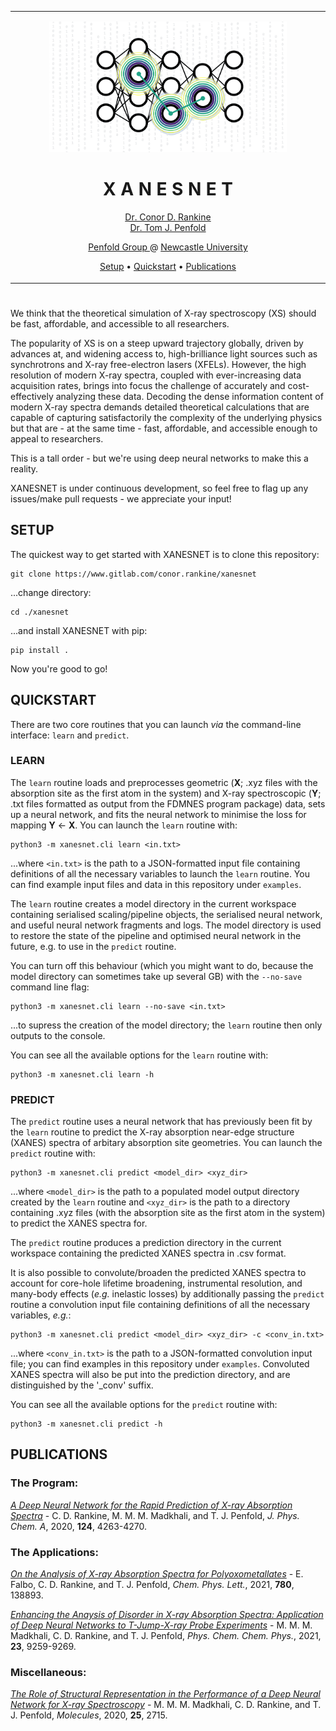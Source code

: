 <table align="center">
<tr><td align="center" width="10000">

<p>
    <img src = "./xanesnet/assets/images/xanesnet_graphic.png" width = "380">
</p>

# <strong> X A N E S N E T </strong>

<p>
    <a href="https://linkedin.com/in/conorrankine">Dr. Conor D. Rankine </a>
    <br>
    <a href="https://ncl.ac.uk/nes/people/profile/tompenfold.html">Dr. Tom J. Penfold </a>
</p>

<p>
    <a href="http://penfoldgroup.co.uk">Penfold Group </a> @ <a href="https://ncl.ac.uk">Newcastle University </a>
</p>

<p>
    <a href="#setup">Setup</a> • <a href="#quickstart">Quickstart</a> • <a href="#publications">Publications</a>
</p>

</td></tr></table>

#

We think that the theoretical simulation of X-ray spectroscopy (XS) should be fast, affordable, and accessible to all researchers. 

The popularity of XS is on a steep upward trajectory globally, driven by advances at, and widening access to, high-brilliance light sources such as synchrotrons and X-ray free-electron lasers (XFELs). However, the high resolution of modern X-ray spectra, coupled with ever-increasing data acquisition rates, brings into focus the challenge of accurately and cost-effectively analyzing these data. Decoding the dense information content of modern X-ray spectra demands detailed theoretical calculations that are capable of capturing satisfactorily the complexity of the underlying physics but that are - at the same time - fast, affordable, and accessible enough to appeal to researchers. 

This is a tall order - but we're using deep neural networks to make this a reality. 

XANESNET is under continuous development, so feel free to flag up any issues/make pull requests - we appreciate your input!

## SETUP

The quickest way to get started with XANESNET is to clone this repository:

```
git clone https://www.gitlab.com/conor.rankine/xanesnet
```

...change directory:

```
cd ./xanesnet
```

...and install XANESNET with pip:

```
pip install .
```

Now you're good to go!

## QUICKSTART

There are two core routines that you can launch *via* the command-line interface: ```learn``` and ```predict```.

### LEARN

The ```learn``` routine loads and preprocesses geometric (**X**; .xyz files with the absorption site as the first atom in the system) and X-ray spectroscopic (**Y**; .txt files formatted as output from the FDMNES program package) data, sets up a neural network, and fits the neural network to minimise the loss for mapping **Y** <- **X**. You can launch the ```learn``` routine with:

```
python3 -m xanesnet.cli learn <in.txt>
```

...where ```<in.txt>``` is the path to a JSON-formatted input file containing definitions of all the necessary variables to launch the ```learn``` routine. You can find example input files and data in this repository under ```examples```.

The ```learn``` routine creates a model directory in the current workspace containing serialised scaling/pipeline objects, the serialised neural network, and useful neural network fragments and logs. The model directory is used to restore the state of the pipeline and optimised neural network in the future, e.g. to use in the ```predict``` routine. 

You can turn off this behaviour (which you might want to do, because the model directory can sometimes take up several GB) with the ```--no-save``` command line flag:

```
python3 -m xanesnet.cli learn --no-save <in.txt>
```

...to supress the creation of the model directory; the ```learn``` routine then only outputs to the console.

You can see all the available options for the ```learn``` routine with:

```
python3 -m xanesnet.cli learn -h
```

### PREDICT

The ```predict``` routine uses a neural network that has previously been fit by the ```learn``` routine to predict the X-ray absorption near-edge structure (XANES) spectra of arbitary absorption site geometries. You can launch the ```predict``` routine with:

```
python3 -m xanesnet.cli predict <model_dir> <xyz_dir>
```

...where ```<model_dir>``` is the path to a populated model output directory created by the ```learn``` routine and ```<xyz_dir>``` is the path to a directory containing .xyz files (with the absorption site as the first atom in the system) to predict the XANES spectra for. 

The ```predict``` routine produces a prediction directory in the current workspace containing the predicted XANES spectra in .csv format.

It is also possible to convolute/broaden the predicted XANES spectra to account for core-hole lifetime broadening, instrumental resolution, and many-body effects (*e.g.* inelastic losses) by additionally passing the ```predict``` routine a convolution input file containing definitions of all the necessary variables, *e.g.*:

```
python3 -m xanesnet.cli predict <model_dir> <xyz_dir> -c <conv_in.txt>
```

...where ```<conv_in.txt>``` is the path to a JSON-formatted convolution input file; you can find examples in this repository under ```examples```. Convoluted XANES spectra will also be put into the prediction directory, and are distinguished by the '_conv' suffix.

You can see all the available options for the ```predict``` routine with:

```
python3 -m xanesnet.cli predict -h
```

## PUBLICATIONS

### The Program:
*[A Deep Neural Network for the Rapid Prediction of X-ray Absorption Spectra](https://doi.org/10.1021/acs.jpca.0c03723)* - C. D. Rankine, M. M. M. Madkhali, and T. J. Penfold, *J. Phys. Chem. A*, 2020, **124**, 4263-4270.

### The Applications:
*[On the Analysis of X-ray Absorption Spectra for Polyoxometallates](https://doi.org/10.1016/j.cplett.2021.138893)* - E. Falbo, C. D. Rankine, and T. J. Penfold, *Chem. Phys. Lett.*, 2021, **780**, 138893.

*[Enhancing the Anaysis of Disorder in X-ray Absorption Spectra: Application of Deep Neural Networks to T-Jump-X-ray Probe Experiments](https://doi.org/10.1039/D0CP06244H)* - M. M. M. Madkhali, C. D. Rankine, and T. J. Penfold, *Phys. Chem. Chem. Phys.*, 2021, **23**, 9259-9269.

### Miscellaneous:
*[The Role of Structural Representation in the Performance of a Deep Neural Network for X-ray Spectroscopy](https://doi.org/10.3390/molecules25112715)* - M. M. M. Madkhali, C. D. Rankine, and T. J. Penfold, *Molecules*, 2020, **25**, 2715.
